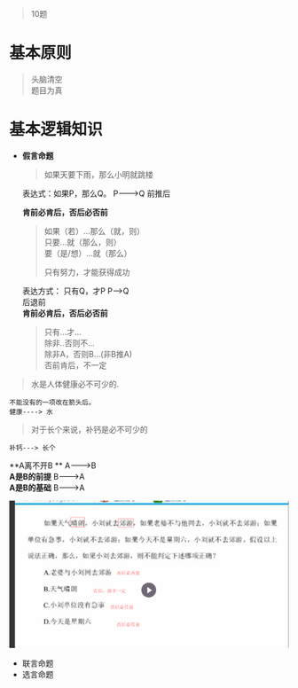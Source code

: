 > 10题
# 基本原则

> 头脑清空  
> 题目为真

# 基本逻辑知识

* **假言命题**

  > 如果天要下雨，那么小明就跳楼

  表达式：如果P，那么Q。  P---&gt;Q 前推后

  **肯前必肯后，否后必否前**

  > 如果（若）...那么（就，则）  
  >   只要...就（那么，则）  
  >   要（是/想）...就（那么）
  >
  > 只有努力，才能获得成功

  表达方式： 只有Q，才P   P--&gt;Q  
    后退前  
    **肯前必肯后，否后必否前**

  > 只有...才...  
  >   除非..否则不...  
  >   除非A，否则B...\(非B推A\)  
  >   否前肯后，不一定

> 水是人体健康必不可少的.

```
不能没有的一项改在箭头后。
健康----> 水
```

> 对于长个来说，补钙是必不可少的

```
补钙---> 长个
```

**A离不开B **  A---&gt;B  
 **A是B的前提** B---&gt;A  
 **A是B的基础**     B---&gt;A

![](/assets/lj_1.png)

* 联言命题
* 选言命题



